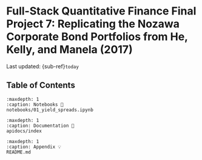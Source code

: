 # Full-Stack Quantitative Finance Final Project 7: Replicating the Nozawa Corporate Bond Portfolios from He, Kelly, and Manela (2017)

Last updated: {sub-ref}`today` 


## Table of Contents

```{toctree}
:maxdepth: 1
:caption: Notebooks 📖
notebooks/01_yield_spreads.ipynb
```
 
```{toctree}
:maxdepth: 1
:caption: Documentation 📜
apidocs/index
```

```{toctree}
:maxdepth: 1
:caption: Appendix 💡
README.md
```
